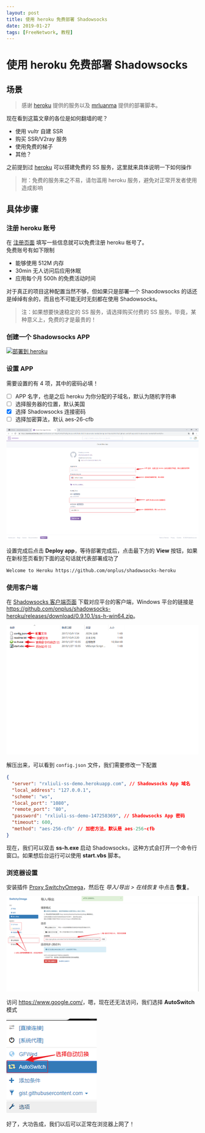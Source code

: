 ```yaml
---
layout: post
title: 使用 heroku 免费部署 Shadowsocks
date: 2019-01-27
tags: [FreeNetwork, 教程]
---
```


# 使用 heroku 免费部署 Shadowsocks

## 场景

> 感谢 [heroku](https://www.heroku.com) 提供的服务以及 [mrluanma](https://github.com/mrluanma/shadowsocks-heroku) 提供的部署脚本。

现在看到这篇文章的各位是如何翻墙的呢？

- 使用 vultr 自建 SSR
- 购买 SSR/V2ray 服务
- 使用免费的梯子
- 其他？

之前提到过 [heroku](https://www.heroku.com) 可以搭建免费的 SS 服务，这里就来具体说明一下如何操作

> 附：免费的服务来之不易，请勿滥用 heroku 服务，避免对正常开发者使用造成影响

## 具体步骤

### 注册 heroku 账号

在 [注册页面](https://signup.heroku.com/) 填写一些信息就可以免费注册 heroku 帐号了。  
免费账号有如下限制

- 能够使用 512M 内存
- 30min 无人访问后应用休眠
- 应用每个月 500h 的免费活动时间

对于真正的项目这种配置当然不够，但如果只是部署一个 Shaodowsocks 的话还是绰绰有余的，而且也不可能无时无刻都在使用 Shadowsocks。

> 注：如果想要快速稳定的 SS 服务，请选择购买付费的 SS 服务。毕竟，某种意义上，免费的才是最贵的！

### 创建一个 Shadowsocks APP

[![部署到 heroku](https://camo.githubusercontent.com/c0824806f5221ebb7d25e559568582dd39dd1170/68747470733a2f2f7777772e6865726f6b7563646e2e636f6d2f6465706c6f792f627574746f6e2e706e67)](https://heroku.com/deploy?template=https://github.com/onplus/shadowsocks-heroku/tree/re)

### 设置 APP

需要设置的有 4 项，其中的密码必填！

- [ ] APP 名字，也是之后 heroku 为你分配的子域名，默认为随机字符串
- [ ] 选择服务器的位置，默认美国
- [x] 选择 Shadowsocks 连接密码
- [ ] 选择加密算法，默认 aes-26-cfb

![heroku app 设置](https://raw.githubusercontent.com/rxliuli/img-bed/master/20190127154903.png)

设置完成后点击 **Deploy app**，等待部署完成后，点击最下方的 **View** 按钮，如果在新标签页看到下面的这句话就代表部署成功了

```sh
Welcome to Heroku https://github.com/onplus/shadowsocks-heroku
```

### 使用客户端

在 [Shadowsocks 客户端页面](https://github.com/onplus/shadowsocks-heroku/releases) 下载对应平台的客户端，Windows 平台的链接是 <https://github.com/onplus/shadowsocks-heroku/releases/download/0.9.10.1/ss-h-win64.zip>。

![解压出来的文件](https://raw.githubusercontent.com/rxliuli/img-bed/master/20190127155739.png)

解压出来，可以看到 `config.json` 文件，我们需要修改一下配置

```json
{
  "server": "rxliuli-ss-demo.herokuapp.com", // Shadowsocks App 域名
  "local_address": "127.0.0.1",
  "scheme": "ws",
  "local_port": "1080",
  "remote_port": "80",
  "password": "rxliuli-ss-demo-147258369", // Shadowsocks App 密码
  "timeout": 600,
  "method": "aes-256-cfb" // 加密方法，默认是 aes-256-cfb
}
```

现在，我们可以双击 **ss-h.exe** 启动 Shadowsocks，这种方式会打开一个命令行窗口。如果想后台运行可以使用 **start.vbs** 脚本。

### 浏览器设置

安装插件 [Proxy SwitchyOmega](https://www.switchyomega.com/download/)，然后在 _导入/导出 > 在线恢复_ 中点击 **恢复**。

![设置 Proxy SwitchyOmega](https://raw.githubusercontent.com/rxliuli/img-bed/master/20190127163834.png)

访问 <https://www.google.com/>，嗯，现在还无法访问，我们选择 **AutoSwitch** 模式

![选择 AutoSwitch 模式](https://raw.githubusercontent.com/rxliuli/img-bed/master/20190127164040.png)

好了，大功告成，我们以后可以正常在浏览器上网了！
